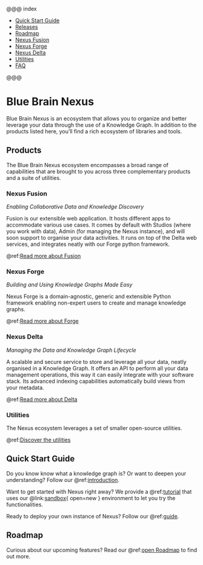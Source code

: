 @@@ index

- [Quick Start Guide](getting-started/index.md)
- [Releases](releases/index.md)
- [Roadmap](roadmap.md)
- [Nexus Fusion](fusion/index.md)
- [Nexus Forge](forge.md)
- [Nexus Delta](delta/index.md)
- [Utilities](utilities/index.md)
- [FAQ](faq.md)

@@@

# Blue Brain Nexus

Blue Brain Nexus is an ecosystem that allows you to organize and better leverage your data through the use of a 
Knowledge Graph. In addition to the products listed here, you’ll find a rich ecosystem of libraries and tools.

## Products

The Blue Brain Nexus ecosystem encompasses a broad range of capabilities that are brought to you across three 
complementary products and a suite of utilities.

### Nexus Fusion

*Enabling Collaborative Data and Knowledge Discovery*

Fusion is our extensible web application. It hosts different apps to accommodate various use cases. It comes by default 
with Studios (where you work with data), Admin (for managing the Nexus instance), and will soon support 
to organise your data activities. It runs on top of the Delta web services, and integrates neatly with our Forge python 
framework.

@ref:[Read more about Fusion](fusion/index.md)

### Nexus Forge

*Building and Using Knowledge Graphs Made Easy*

Nexus Forge is a domain-agnostic, generic and extensible Python framework enabling non-expert users to create and manage 
knowledge graphs.

@ref:[Read more about Forge](forge.md)


### Nexus Delta

*Managing the Data and Knowledge Graph Lifecycle*

A scalable and secure service to store and leverage all your data, neatly organised in a Knowledge Graph. It offers an 
API to perform all your data management operations, this way it can easily integrate with your software stack. Its 
advanced indexing capabilities automatically build views from your metadata.

@ref:[Read more about Delta](delta/index.md)

### Utilities

The Nexus ecosystem leverages a set of smaller open-source utilities.

@ref:[Discover the utilities](utilities/index.md)

## Quick Start Guide

Do you know know what a knowledge graph is? Or want to deepen your understanding? Follow our 
@ref:[introduction](getting-started/understanding-knowledge-graphs.md).

Want to get started with Nexus right away? We provide a @ref:[tutorial](getting-started/try-nexus.md) that uses our 
@link:[sandbox](https://sandbox.bluebrainnexus.io/){ open=new } environment to let you try the functionalities.

Ready to deploy your own instance of Nexus? Follow our @ref:[guide](getting-started/running-nexus/index.md).

## Roadmap

Curious about our upcoming features? Read our @ref:[open Roadmap](roadmap.md) to find out more.
